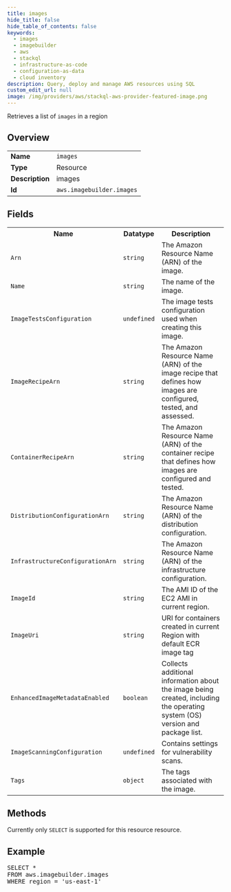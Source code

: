 ```yaml
---
title: images
hide_title: false
hide_table_of_contents: false
keywords:
  - images
  - imagebuilder
  - aws
  - stackql
  - infrastructure-as-code
  - configuration-as-data
  - cloud inventory
description: Query, deploy and manage AWS resources using SQL
custom_edit_url: null
image: /img/providers/aws/stackql-aws-provider-featured-image.png
---
```

Retrieves a list of <code>images</code> in a region

## Overview
<table><tbody>
<tr><td><b>Name</b></td><td><code>images</code></td></tr>
<tr><td><b>Type</b></td><td>Resource</td></tr>
<tr><td><b>Description</b></td><td>images</td></tr>
<tr><td><b>Id</b></td><td><code>aws.imagebuilder.images</code></td></tr>
</tbody></table>

## Fields
<table><tbody>
<tr><th>Name</th><th>Datatype</th><th>Description</th></tr>
<tr><td><code>Arn</code></td><td><code>string</code></td><td>The Amazon Resource Name (ARN) of the image.</td></tr>
<tr><td><code>Name</code></td><td><code>string</code></td><td>The name of the image.</td></tr>
<tr><td><code>ImageTestsConfiguration</code></td><td><code>undefined</code></td><td>The image tests configuration used when creating this image.</td></tr>
<tr><td><code>ImageRecipeArn</code></td><td><code>string</code></td><td>The Amazon Resource Name (ARN) of the image recipe that defines how images are configured, tested, and assessed.</td></tr>
<tr><td><code>ContainerRecipeArn</code></td><td><code>string</code></td><td>The Amazon Resource Name (ARN) of the container recipe that defines how images are configured and tested.</td></tr>
<tr><td><code>DistributionConfigurationArn</code></td><td><code>string</code></td><td>The Amazon Resource Name (ARN) of the distribution configuration.</td></tr>
<tr><td><code>InfrastructureConfigurationArn</code></td><td><code>string</code></td><td>The Amazon Resource Name (ARN) of the infrastructure configuration.</td></tr>
<tr><td><code>ImageId</code></td><td><code>string</code></td><td>The AMI ID of the EC2 AMI in current region.</td></tr>
<tr><td><code>ImageUri</code></td><td><code>string</code></td><td>URI for containers created in current Region with default ECR image tag</td></tr>
<tr><td><code>EnhancedImageMetadataEnabled</code></td><td><code>boolean</code></td><td>Collects additional information about the image being created, including the operating system (OS) version and package list.</td></tr>
<tr><td><code>ImageScanningConfiguration</code></td><td><code>undefined</code></td><td>Contains settings for vulnerability scans.</td></tr>
<tr><td><code>Tags</code></td><td><code>object</code></td><td>The tags associated with the image.</td></tr>

</tbody></table>

## Methods
Currently only <code>SELECT</code> is supported for this resource resource.

## Example
<pre>
SELECT *<br/>FROM aws.imagebuilder.images<br/>WHERE region = 'us-east-1'
</pre>

